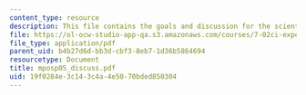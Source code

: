 ```yaml
---
content_type: resource
description: This file contains the goals and discussion for the scientific writing.
file: https://ol-ocw-studio-app-qa.s3.amazonaws.com/courses/7-02ci-experimental-biology-communications-intensive-spring-2005/19f0284e3c143c4a4e5070bded850304_mposp05_discuss.pdf
file_type: application/pdf
parent_uid: b4b27d6d-bb3d-cbf3-8eb7-1d36b5864694
resourcetype: Document
title: mposp05_discuss.pdf
uid: 19f0284e-3c14-3c4a-4e50-70bded850304
---
```

